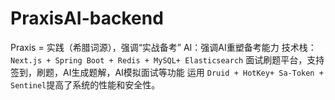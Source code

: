 # PraxisAI-backend
Praxis = 实践（希腊词源），强调“实战备考”    AI：强调AI重塑备考能力  技术栈：`Next.js + Spring Boot + Redis + MySQL+ Elasticsearch` 面试刷题平台，支持签到，刷题，AI生成题解，AI模拟面试等功能  运用 `Druid + HotKey+ Sa-Token + Sentinel`提高了系统的性能和安全性。
